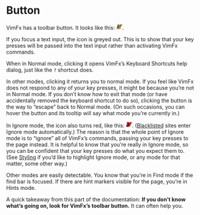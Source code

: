 <!--
This is part of the VimFx documentation.
Copyright Simon Lydell 2015, 2016.
See the file README.md for copying conditions.
-->

# Button

VimFx has a toolbar button. It looks like this: ![VimFx button icon].

If you focus a text input, the icon is greyed out. This is to show that your key
presses will be passed into the text input rather than activating VimFx
commands.

When in Normal mode, clicking it opens VimFx’s Keyboard Shortcuts help dialog,
just like the `?` shortcut does.

In other modes, clicking it returns you to normal mode. If you feel like VimFx
does not respond to any of your key presses, it might be because you’re not in
Normal mode. If you don’t know how to exit that mode (or have accidentally
removed the keyboard shortcut to do so), clicking the button is the way to
“escape” back to Normal mode. (On such occasions, you can hover the button and
its tooltip will say what mode you’re currently in.)

In Ignore mode, the icon also turns red, like this: ![VimFx button icon red].
([Blacklisted] sites enter Ignore mode automatically.) The reason is that the
whole point of Ignore mode is to “ignore” all of VimFx’s commands, passing your
key presses to the page instead. It is helpful to know that you’re really in
Ignore mode, so you can be confident that your key presses do what you expect
them to. (See [Styling] if you’d like to highlight Ignore mode, or any mode for
that matter, some other way.)

Other modes are easily detectable. You know that you’re in Find mode if the find
bar is focused. If there are hint markers visible for the page, you’re in Hints
mode.

A quick takeaway from this part of the documentation: **If you don’t know what’s
going on, look for VimFx’s toolbar button.** It can often help you.

[VimFx button icon]: ../extension/skin/icon16.png
[VimFx button icon red]: ../extension/skin/icon16-red.png
[Blacklisted]: options.md#blacklist
[Styling]: styling.md
